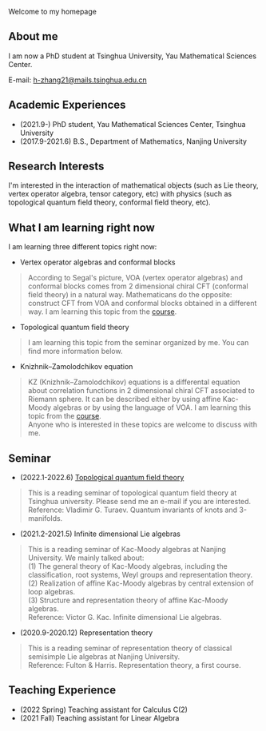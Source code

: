 Welcome to my homepage

## About me

I am now a PhD student at Tsinghua University, Yau Mathematical Sciences Center.

E-mail: 
h-zhang21@mails.tsinghua.edu.cn


## Academic Experiences
- (2021.9-)  PhD student, Yau Mathematical Sciences Center, Tsinghua University
- (2017.9-2021.6) B.S., Department of Mathematics, Nanjing University


##  Research Interests

I'm interested in the interaction of mathematical objects (such as Lie theory, vertex operator algebra, tensor category, etc) with physics (such as topological quantum field theory, conformal field theory, etc).

## What I am learning right now
I am learning three different topics right now:<br>
- Vertex operator algebras and conformal blocks
> According to Segal's picture, VOA (vertex operator algebras) and conformal blocks comes from 2 dimensional chiral CFT (conformal field theory) in a natural way. Mathematicans do the opposite: construct CFT from VOA and conformal blocks obtained in a different way. I am learning this topic from the [course](https://binguimath.github.io/Course_2022_VOA.html).
- Topological quantum field theory
> I am learning this topic from the seminar organized by me. You can find more information below.
- Knizhnik–Zamolodchikov equation
> KZ (Knizhnik–Zamolodchikov) equations is a differental equation about correlation functions in 2 dimensional chiral CFT associated to Riemann sphere. It can be described either by using affine Kac-Moody algebras or by using the language of VOA. I am learning this topic from the [course](http://www.bimsa.cn/newsinfo/601276.html).<br>
Anyone who is interested in these topics are welcome to discuss with me.

## Seminar
- (2022.1-2022.6) [Topological quantum field theory](https://github.com/Zhanghao1999math/homepage/files/8449221/TQFT_seminar.pdf)
> This is a reading seminar of topological quantum field theory at Tsinghua university. Please send me an e-mail if you are interested.<br>
Reference: Vladimir G. Turaev. Quantum invariants of knots and 3-manifolds.
- (2021.2-2021.5) Infinite dimensional Lie algebras
> This is a reading seminar of Kac-Moody algebras at Nanjing University. We mainly talked about:<br>
(1) The general theory of Kac-Moody algebras, including the classification, root systems, Weyl groups and representation theory.<br>
(2) Realization of affine Kac-Moody algebras by central extension of loop algebras.<br>
(3) Structure and representation theory of affine Kac-Moody algebras.<br>
Reference: Victor G. Kac. Infinite dimensional Lie algebras.
- (2020.9-2020.12) Representation theory
> This is a reading seminar of representation theory of classical semisimple Lie algebras at Nanjing University.<br>
Reference: Fulton & Harris. Representation theory, a first course.

## Teaching Experience
- (2022 Spring) Teaching assistant for Calculus C(2)
- (2021 Fall) Teaching assistant for Linear Algebra
